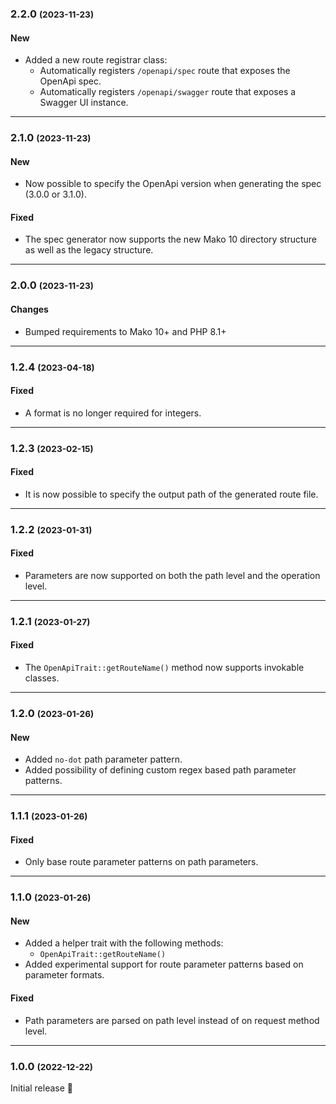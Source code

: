 ### 2.2.0 <small>(2023-11-23)</small>

#### New

* Added a new route registrar class:
	- Automatically registers `/openapi/spec` route that exposes the OpenApi spec.
	- Automatically registers `/openapi/swagger` route that exposes a Swagger UI instance.

--------------------------------------------------------

### 2.1.0 <small>(2023-11-23)</small>

#### New

* Now possible to specify the OpenApi version when generating the spec (3.0.0 or 3.1.0).

#### Fixed

* The spec generator now supports the new Mako 10 directory structure as well as the legacy structure.

--------------------------------------------------------

### 2.0.0 <small>(2023-11-23)</small>

#### Changes

* Bumped requirements to Mako 10+ and PHP 8.1+

--------------------------------------------------------

### 1.2.4 <small>(2023-04-18)</small>

#### Fixed

* A format is no longer required for integers.

--------------------------------------------------------

### 1.2.3 <small>(2023-02-15)</small>

#### Fixed

* It is now possible to specify the output path of the generated route file.

--------------------------------------------------------

### 1.2.2 <small>(2023-01-31)</small>

#### Fixed

* Parameters are now supported on both the path level and the operation level.

--------------------------------------------------------

### 1.2.1 <small>(2023-01-27)</small>

#### Fixed

* The `OpenApiTrait::getRouteName()` method now supports invokable classes.

--------------------------------------------------------

### 1.2.0 <small>(2023-01-26)</small>

#### New

* Added `no-dot` path parameter pattern.
* Added possibility of defining custom regex based path parameter patterns.

--------------------------------------------------------

### 1.1.1 <small>(2023-01-26)</small>

#### Fixed

* Only base route parameter patterns on path parameters.

--------------------------------------------------------

### 1.1.0 <small>(2023-01-26)</small>

#### New

* Added a helper trait with the following methods:
	- `OpenApiTrait::getRouteName()`
* Added experimental support for route parameter patterns based on parameter formats.

#### Fixed

* Path parameters are parsed on path level instead of on request method level.

--------------------------------------------------------

### 1.0.0 <small>(2022-12-22)</small>

Initial release 🎉
